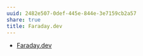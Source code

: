 ```yaml
---
uuid: 2482e507-0def-445e-844e-3e7159cb2a57
share: true
title: Faraday.dev
---
```

* [Faraday.dev](https://faraday.dev/)